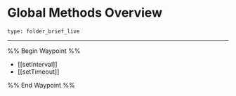 # Global Methods Overview
 
```ccard
type: folder_brief_live
```
 
---

%% Begin Waypoint %%
- [[setInterval]]
- [[setTimeout]]

%% End Waypoint %%